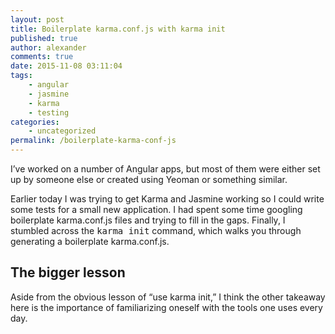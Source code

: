 ```yaml
---
layout: post
title: Boilerplate karma.conf.js with karma init
published: true
author: alexander
comments: true
date: 2015-11-08 03:11:04
tags:
    - angular
    - jasmine
    - karma
    - testing
categories:
    - uncategorized
permalink: /boilerplate-karma-conf-js
---
```

I&#8217;ve worked on a number of Angular apps, but most of them were either set up by someone else or created using Yeoman or something similar.

Earlier today I was trying to get Karma and Jasmine working so I could write some tests for a small new application. I had spent some time googling boilerplate karma.conf.js files and trying to fill in the gaps. Finally, I stumbled across the <kbd>karma init</kbd> command, which walks you through generating a boilerplate karma.conf.js.

## The bigger lesson

Aside from the obvious lesson of &#8220;use karma init,&#8221; I think the other takeaway here is the importance of familiarizing oneself with the tools one uses every day.
